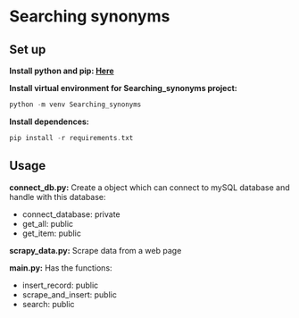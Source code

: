 # Searching synonyms

## Set up
**Install python and pip: [Here](https://www.python.org/downloads/)**

**Install virtual environment for Searching_synonyms project:**
```php
python -m venv Searching_synonyms
```
**Install dependences:**
```php
pip install -r requirements.txt
```
## Usage
**connect_db.py:**
Create a object which can connect to mySQL database and handle with this database:
* connect_database: private
* get_all: public
* get_item: public

**scrapy_data.py:**
Scrape data from a web page

**main.py:** Has the functions:
* insert_record: public
* scrape_and_insert: public
* search: public
